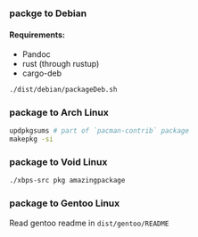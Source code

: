 ### packge to Debian
#### Requirements:
* Pandoc
* rust (through rustup)
* cargo-deb

```bash
./dist/debian/packageDeb.sh
```

### package to Arch Linux
```bash
updpkgsums # part of `pacman-contrib` package
makepkg -si
```

### package to Void Linux
```bash
./xbps-src pkg amazingpackage
```

### package to Gentoo Linux
Read gentoo readme in `dist/gentoo/README`
